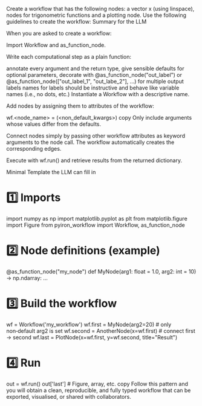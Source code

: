 Create a workflow that has the following nodes: a vector x (using linspace), nodes for trigonometric functions and a plotting node. Use the following guidelines to create the workflow:
Summary for the LLM

When you are asked to create a workflow:

Import Workflow and as_function_node.

Write each computational step as a plain function:

annotate every argument and the return type,
give sensible defaults for optional parameters,
decorate with @as_function_node("out_label") or @as_function_node(["out_label_1", "out_labe_2"], ...) for multiple output labels
names for labels should be instructive and behave like variable names (i.e., no dots, etc.)
Instantiate a Workflow with a descriptive name.

Add nodes by assigning them to attributes of the workflow:

wf.<node_name> = <NodeFunction>(<non_default_kwargs>)
copy
Only include arguments whose values differ from the defaults.

Connect nodes simply by passing other workflow attributes as keyword arguments to the node call. The workflow automatically creates the corresponding edges.

Execute with wf.run() and retrieve results from the returned dictionary.

Minimal Template the LLM can fill in
# 1️⃣ Imports
import numpy as np
import matplotlib.pyplot as plt
from matplotlib.figure import Figure
from pyiron_workflow import Workflow, as_function_node

# 2️⃣ Node definitions (example)
@as_function_node("my_node")
def MyNode(arg1: float = 1.0, arg2: int = 10) -> np.ndarray:
    ...

# 3️⃣ Build the workflow
wf = Workflow('my_workflow')
wf.first  = MyNode(arg2=20)               # only non‑default arg2 is set
wf.second = AnotherNode(x=wf.first)       # connect first → second
wf.last   = PlotNode(x=wf.first, y=wf.second, title="Result")

# 4️⃣ Run
out = wf.run()
out['last']   # Figure, array, etc.
copy
Follow this pattern and you will obtain a clean, reproducible, and fully typed workflow that can be exported, visualised, or shared with collaborators.